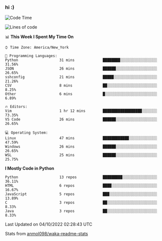 ### hi :)

<!--START_SECTION:waka-->
![Code Time](http://img.shields.io/badge/Code%20Time-939%20hrs%2038%20mins-blue)

![Lines of code](https://img.shields.io/badge/From%20Hello%20World%20I%27ve%20Written-599%20Thousand%20lines%20of%20code-blue)

📊 **This Week I Spent My Time On** 

```text
⌚︎ Time Zone: America/New_York

💬 Programming Languages: 
Python                   31 mins             ████████░░░░░░░░░░░░░░░░░   31.56% 
JSON                     26 mins             ██████░░░░░░░░░░░░░░░░░░░   26.65% 
sshconfig                21 mins             █████░░░░░░░░░░░░░░░░░░░░   21.26% 
CSV                      8 mins              ██░░░░░░░░░░░░░░░░░░░░░░░   8.25% 
Other                    6 mins              █░░░░░░░░░░░░░░░░░░░░░░░░   6.89%

🔥 Editors: 
Vim                      1 hr 12 mins        ██████████████████░░░░░░░   73.35% 
VS Code                  26 mins             ██████░░░░░░░░░░░░░░░░░░░   26.65%

💻 Operating System: 
Linux                    47 mins             ████████████░░░░░░░░░░░░░   47.59% 
Windows                  26 mins             ██████░░░░░░░░░░░░░░░░░░░   26.65% 
WSL                      25 mins             ██████░░░░░░░░░░░░░░░░░░░   25.75%

```

**I Mostly Code in Python** 

```text
Python                   13 repos            █████████░░░░░░░░░░░░░░░░   36.11% 
HTML                     6 repos             ████░░░░░░░░░░░░░░░░░░░░░   16.67% 
JavaScript               5 repos             ███░░░░░░░░░░░░░░░░░░░░░░   13.89% 
C                        3 repos             ██░░░░░░░░░░░░░░░░░░░░░░░   8.33% 
Java                     3 repos             ██░░░░░░░░░░░░░░░░░░░░░░░   8.33%

```



 Last Updated on 04/10/2022 02:28:43 UTC
<!--END_SECTION:waka-->

Stats from [anmol098/waka-readme-stats](https://github.com/anmol098/waka-readme-stats)